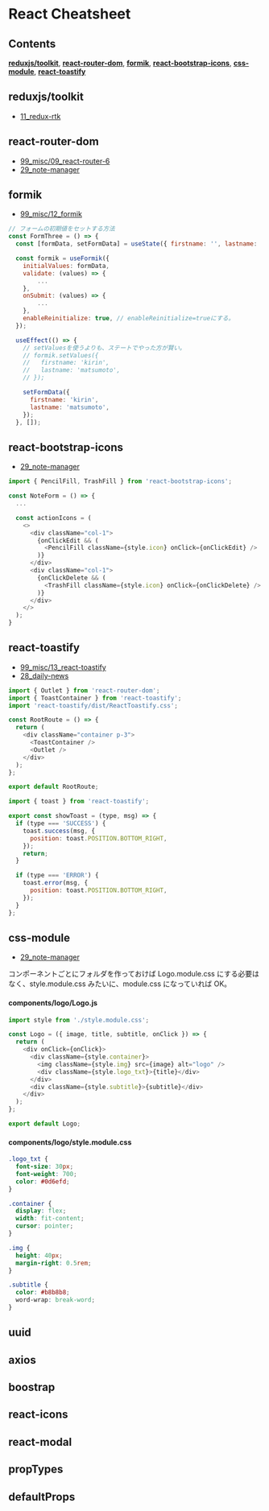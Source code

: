 <!-- https://gist.github.com/bradtraversy/547a7bbf35ffba1561706e161a50b05a -->

# React Cheatsheet

## Contents

**[reduxjs/toolkit](#reduxjs/toolkit)**,
**[react-router-dom](#react-router-dom)**,
**[formik](#formik)**,
**[react-bootstrap-icons](#react-bootstrap-icons)**,
**[css-module](#css-module)**,
**[react-toastify](#react-toastify)**

## reduxjs/toolkit

- [11_redux-rtk](https://github.com/boston-terrier-kirin/react/tree/main/99_misc/11_redux-rtk)

## react-router-dom

- [99_misc/09_react-router-6](https://github.com/boston-terrier-kirin/react/tree/main/99_misc/09_react-router-6)
- [29_note-manager](https://github.com/boston-terrier-kirin/react/tree/main/29_note-manager/frontend)

## formik

- [99_misc/12_formik](https://github.com/boston-terrier-kirin/react/blob/main/99_misc/12_formik/src/components/FormThree.js)

```javascript
// フォームの初期値をセットする方法
const FormThree = () => {
  const [formData, setFormData] = useState({ firstname: '', lastname: '' });

  const formik = useFormik({
    initialValues: formData,
    validate: (values) => {
        ...
    },
    onSubmit: (values) => {
        ...
    },
    enableReinitialize: true, // enableReinitialize=trueにする。
  });

  useEffect(() => {
    // setValuesを使うよりも、ステートでやった方が賢い。
    // formik.setValues({
    //   firstname: 'kirin',
    //   lastname: 'matsumoto',
    // });

    setFormData({
      firstname: 'kirin',
      lastname: 'matsumoto',
    });
  }, []);
```

## react-bootstrap-icons

- [29_note-manager](https://github.com/boston-terrier-kirin/react/blob/main/29_note-manager/frontend/src/components/note-form/NoteForm.js)

```javascript
import { PencilFill, TrashFill } from 'react-bootstrap-icons';

const NoteForm = () => {
  ...

  const actionIcons = (
    <>
      <div className="col-1">
        {onClickEdit && (
          <PencilFill className={style.icon} onClick={onClickEdit} />
        )}
      </div>
      <div className="col-1">
        {onClickDelete && (
          <TrashFill className={style.icon} onClick={onClickDelete} />
        )}
      </div>
    </>
  );
}
```

## react-toastify

- [99_misc/13_react-toastify](https://github.com/boston-terrier-kirin/react/tree/main/99_misc/13_react-toastify)
- [28_daily-news](https://github.com/boston-terrier-kirin/react/blob/main/28_daily-news/frontend/src/routes/RootRoute.js)

```javascript
import { Outlet } from 'react-router-dom';
import { ToastContainer } from 'react-toastify';
import 'react-toastify/dist/ReactToastify.css';

const RootRoute = () => {
  return (
    <div className="container p-3">
      <ToastContainer />
      <Outlet />
    </div>
  );
};

export default RootRoute;
```

```javascript
import { toast } from 'react-toastify';

export const showToast = (type, msg) => {
  if (type === 'SUCCESS') {
    toast.success(msg, {
      position: toast.POSITION.BOTTOM_RIGHT,
    });
    return;
  }

  if (type === 'ERROR') {
    toast.error(msg, {
      position: toast.POSITION.BOTTOM_RIGHT,
    });
  }
};
```

## css-module

- [29_note-manager](https://github.com/boston-terrier-kirin/react/tree/main/29_note-manager/frontend/src/components/logo)

コンポーネントごとにフォルダを作っておけば Logo.module.css にする必要はなく、style.module.css みたいに、module.css になっていれば OK。

#### components/logo/Logo.js

```javascript
import style from './style.module.css';

const Logo = ({ image, title, subtitle, onClick }) => {
  return (
    <div onClick={onClick}>
      <div className={style.container}>
        <img className={style.img} src={image} alt="logo" />
        <div className={style.logo_txt}>{title}</div>
      </div>
      <div className={style.subtitle}>{subtitle}</div>
    </div>
  );
};

export default Logo;
```

#### components/logo/style.module.css

```css
.logo_txt {
  font-size: 30px;
  font-weight: 700;
  color: #0d6efd;
}

.container {
  display: flex;
  width: fit-content;
  cursor: pointer;
}

.img {
  height: 40px;
  margin-right: 0.5rem;
}

.subtitle {
  color: #b8b8b8;
  word-wrap: break-word;
}
```

## uuid

## axios

## boostrap

## react-icons

## react-modal

## propTypes

## defaultProps
